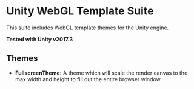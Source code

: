 # Unity WebGL Template Suite 

This suite includes WebGL template themes for the Unity engine.

**Tested with Unity v2017.3**

## Themes

* **FullscreenTheme:** A theme which will scale the render canvas to the max width and height to fill out the entire browser window.